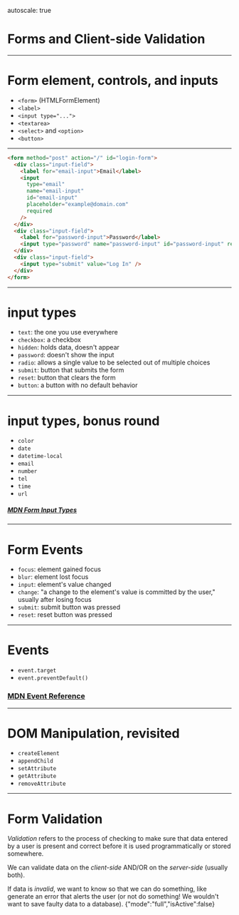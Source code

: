 autoscale: true

# Forms and Client-side Validation

---

# Form element, controls, and inputs

- `<form>` (HTMLFormElement)
- `<label>`
- `<input type="...">`
- `<textarea>`
- `<select>` and `<option>`
- `<button>`

---

```html
<form method="post" action="/" id="login-form">
  <div class="input-field">
    <label for="email-input">Email</label>
    <input
      type="email"
      name="email-input"
      id="email-input"
      placeholder="example@domain.com"
      required
    />
  </div>
  <div class="input-field">
    <label for="password-input">Password</label>
    <input type="password" name="password-input" id="password-input" required />
  </div>
  <div class="input-field">
    <input type="submit" value="Log In" />
  </div>
</form>
```

---

# input types

- `text`: the one you use everywhere
- `checkbox`: a checkbox
- `hidden`: holds data, doesn't appear
- `password`: doesn't show the input
- `radio`: allows a single value to be selected out of multiple choices
- `submit`: button that submits the form
- `reset`: button that clears the form
- `button`: a button with no default behavior

---

# input types, bonus round

- `color`
- `date`
- `datetime-local`
- `email`
- `number`
- `tel`
- `time`
- `url`

##### [MDN Form Input Types](https://developer.mozilla.org/en-US/docs/Web/HTML/Element/input)
---

# Form Events

- `focus`: element gained focus
- `blur`: element lost focus
- `input`: element's value changed
- `change`: "a change to the element's value is committed by the user," usually after losing focus
- `submit`: submit button was pressed
- `reset`: reset button was pressed

---

# Events

- `event.target`
- `event.preventDefault()`

### [MDN Event Reference](url)

---

# DOM Manipulation, revisited

- `createElement`
- `appendChild`
- `setAttribute`
- `getAttribute`
- `removeAttribute`

---

# Form Validation

_Validation_ refers to the process of checking to make sure that data entered by a user is present and correct before it is used programmatically or stored somewhere.

We can validate data on the _client-side_ AND/OR on the _server-side_ (usually both).

If data is _invalid_, we want to know so that we can do something, like generate an error that alerts the user (or not do something! We wouldn't want to save faulty data to a database).
{"mode":"full","isActive":false}